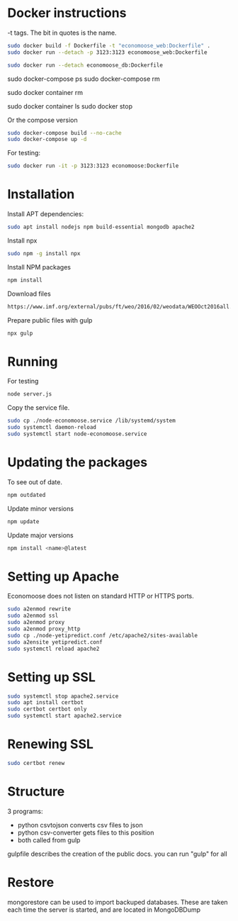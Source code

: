 # Docker instructions-t tags. The bit in quotes is the name.```bashsudo docker build -f Dockerfile -t "economoose_web:Dockerfile" .sudo docker run --detach -p 3123:3123 economoose_web:Dockerfilesudo docker run --detach economoose_db:Dockerfile```sudo docker-compose pssudo docker-compose rmsudo docker container rmsudo docker container lssudo docker stop <id from ls>Or the compose version```bashsudo docker-compose build --no-cachesudo docker-compose up -d```For testing:```bashsudo docker run -it -p 3123:3123 economoose:Dockerfile```# InstallationInstall APT dependencies:```bashsudo apt install nodejs npm build-essential mongodb apache2```Install npx```bashsudo npm -g install npx```Install NPM packages```bashnpm install```Download files```bashhttps://www.imf.org/external/pubs/ft/weo/2016/02/weodata/WEOOct2016all.xls /home/adam/Projects/yetipredict/rawData/IMF```Prepare public files with gulp```bashnpx gulp```# RunningFor testing```bashnode server.js```Copy the service file.```bashsudo cp ./node-economoose.service /lib/systemd/systemsudo systemctl daemon-reloadsudo systemctl start node-economoose.service```# Updating the packagesTo see out of date.```bashnpm outdated```Update minor versions```bashnpm update```Update major versions```bashnpm install <name>@latest```# Setting up ApacheEconomoose does not listen on standard HTTP or HTTPS ports.```bashsudo a2enmod rewritesudo a2enmod sslsudo a2enmod proxysudo a2enmod proxy_httpsudo cp ./node-yetipredict.conf /etc/apache2/sites-availablesudo a2ensite yetipredict.confsudo systemctl reload apache2```# Setting up SSL```bashsudo systemctl stop apache2.servicesudo apt install certbotsudo certbot certbot onlysudo systemctl start apache2.service```# Renewing SSL```bashsudo certbot renew```# Structure3 programs:+ python csvtojson converts csv files to json+ python csv-converter gets files to this position+ both called from gulpgulpfile describes the creation of the public docs. you can run "gulp" for all# Restoremongorestore can be used to import backuped databases. These are taken each time the server is started, and are located in MongoDBDump